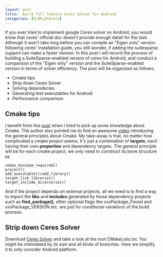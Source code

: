 ```yaml
---
layout: post
title:  Build full feature Ceres Solver for Android
categories: [SLAM,Android]
---
```


If you ever tried to implement google Ceres solver on Android, you would know that ceres' official doc doesn't provide enough detail for the task. Although it won't take long before you can compile an "Eigen only" version following ceres' installation guide, you still wonder, if adding the suitesparse support can make a faster version. In this post I will record the process of building a SuiteSparse-enabled version of ceres for Android, and conduct a comparison of the "Eigen only" version and the SuiteSparse-enabled version in terms of solver efficiency. The post will be organized as follows:

- Cmake tips
- Strip down Ceres Solver
- Solving dependecies
- Generating test executables for Android
- Performance comparison

## Cmake tips

I benefit from this [post](https://pabloariasal.github.io/2018/02/19/its-time-to-do-cmake-right/) when I tried to pick up some knowledge about Cmake. The author also pointed me to find an awesome [video](https://www.youtube.com/watch?v=bsXLMQ6WgIk) introducing the general principles about Cmake. My take-away is that, no matter how complicated a cmake project seems, it's just a combination of **targets**, each having their own **properties** and dependency targets. The general principle will be for each cmake project, we only need to construct its bone structure as
```shell
cmake_minimum_required()
project()
add_executable()/add_library()
target_link_libraries()
target_include_directories()
```
And if the project depends on external projects, all we need is to find a way to import the **libs** and **includes** generated by those dependency projects such as **find_package()**, other optional flags like xxxPackage_Found and xxxPackage_VERSION etc. are just for conditional variations of the build process.

## Strip down Ceres Solver

Download [Ceres Solver](http://ceres-solver.org/installation.html) and take a look at the root CMakeLists.txt. You might be intimidated by its size and all kinds of branches. Here we simplify it to only consider Android platform.